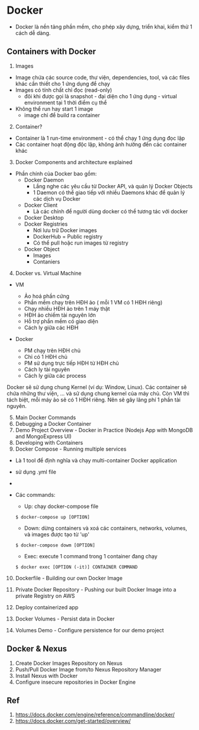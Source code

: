# Docker
- Docker là nền tảng phần mềm, cho phép xây dựng, triển khai, kiểm thử 1 cách dễ dàng.

## Containers with Docker
1. Images
- Image chứa các source code, thư viện, dependencies, tool, và các files khác cần thiết cho 1 ứng dụng để chạy
- Images có tính chất chỉ đọc (read-only)
  - đôi khi được gọi là snapshot - đại diện cho 1 ứng dụng - virtual environment tại 1 thời điểm cụ thể
- Không thể run hay start 1 image
  - image chỉ để build ra container

2. Container?
- Container là 1 run-time environment - có thể chạy 1 ứng dụng đọc lập
- Các container hoạt động độc lập, không ảnh hưởng đến các container khác

3. Docker Components and architecture explained
- Phần chính của Docker bao gồm:
  - Docker Daemon
    - Lắng nghe các yêu cầu từ Docker API, và quản lý Docker Objects
    - 1 Daemon có thể giao tiếp với nhiều Daemons khác để quản lý các dịch vụ Docker
  - Docker Client
    - Là các chính để người dùng docker có thể tương tác với docker
  - Docker Desktop
  - Docker Registries
    - Nơi lưu trữ Docker images
    - DockerHub = Public registry
    - Có thể pull hoặc run images từ registry
  - Docker Object
    - Images
    - Contaniers

4. Docker vs. Virtual Machine
- VM
  - Ảo hoá phần cứng
  - Phần mềm chạy trên HĐH ảo ( mỗi 1 VM có 1 HĐH riêng)
  - Chạy nhiều HĐH ảo trên 1 máy thật
  - HĐH ảo chiếm tài nguyên lớn
  - Hỗ trợ phần mềm có giao diện
  - Cách ly giữa các HĐH

- Docker
  - PM chạy trên HĐH chủ
  - Chỉ có 1 HĐH chủ
  - PM sử dụng trực tiếp HĐH từ HĐH chủ
  - Cách ly tài nguyên
  - Cách ly giữa các process
 
 Docker sẽ sử dụng chung Kernel (ví dụ: Window, Linux). Các container sẽ chứa những thư viện, ... và sử dụng chung kernel của máy chủ. Còn VM thì tách biệt, mỗi máy ảo sẽ có 1 HĐH riêng. Nên sẽ gây lãng phí 1 phần tài nguyên.

5. Main Docker Commands
6. Debugging a Docker Container
7. Demo Project Overview - Docker in Practice (Nodejs App with MongoDB and MongoExpress UI)
8. Developing with Containers
9. Docker Compose - Running multiple services
- Là 1 tool để định nghĩa và chạy multi-container Docker application
- sử dụng .yml file
-

- Các commands:
  - Up: chạy docker-compose file
  ````
  $ docker-compose up [OPTION]
  ````
  - Down: dừng containers và xoá các containers, networks, volumes, và images được tạo từ 'up'
  ````
  $ docker-compose dowm [OPTION]
  ````
  - Exec: execute 1 command trong 1 container đang chạy
  ````
  $ docker exec [OPTION (-it)] CONTAINER COMMAND  
  ````
10. Dockerfile - Building our own Docker Image

10. Private Docker Repository - Pushing our built Docker Image into a private Registry on AWS
11. Deploy containerized app
12. Docker Volumes - Persist data in Docker
13. Volumes Demo - Configure persistence for our demo project
## Docker & Nexus
1. Create Docker Images Repository on Nexus
2. Push/Pull Docker Image from/to Nexus Repository Manager
3. Install Nexus with Docker
4. Configure insecure repositories in Docker Engine

## Ref
1. https://docs.docker.com/engine/reference/commandline/docker/
2. https://docs.docker.com/get-started/overview/